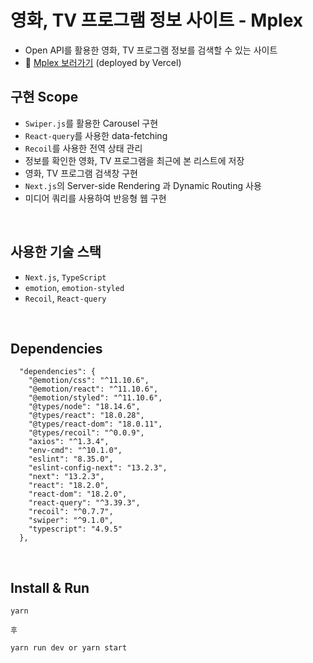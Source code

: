# 영화, TV 프로그램 정보 사이트 - **Mplex**

- Open API를 활용한 영화, TV 프로그램 정보를 검색할 수 있는 사이트
- 🔗 [Mplex 보러가기](https://mplex-imchloedev.vercel.app/) (deployed by Vercel)

## 구현 Scope

- `Swiper.js`를 활용한 Carousel 구현
- `React-query`를 사용한 data-fetching
- `Recoil`를 사용한 전역 상태 관리
- 정보를 확인한 영화, TV 프로그램을 최근에 본 리스트에 저장
- 영화, TV 프로그램 검색창 구현
- `Next.js`의 Server-side Rendering 과 Dynamic Routing 사용
- 미디어 쿼리를 사용하여 반응형 웹 구현

<br/>

## 사용한 기술 스택

- `Next.js`, `TypeScript`
- `emotion`, `emotion-styled`
- `Recoil`, `React-query`

</br>

## Dependencies

```
  "dependencies": {
    "@emotion/css": "^11.10.6",
    "@emotion/react": "^11.10.6",
    "@emotion/styled": "^11.10.6",
    "@types/node": "18.14.6",
    "@types/react": "18.0.28",
    "@types/react-dom": "18.0.11",
    "@types/recoil": "^0.0.9",
    "axios": "^1.3.4",
    "env-cmd": "^10.1.0",
    "eslint": "8.35.0",
    "eslint-config-next": "13.2.3",
    "next": "13.2.3",
    "react": "18.2.0",
    "react-dom": "18.2.0",
    "react-query": "^3.39.3",
    "recoil": "^0.7.7",
    "swiper": "^9.1.0",
    "typescript": "4.9.5"
  },
```

</br>

## Install & Run

```
yarn

후

yarn run dev or yarn start
```
